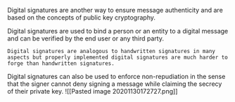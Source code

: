 Digital signatures are another way to ensure message authenticity and are based on the concepts of public key cryptography.

Digital signatures are used to bind a person or an entity to a digital message and can be verified by the end user or any third party.

    Digital signatures are analogous to handwritten signatures in many aspects but properly implemented digital signatures are much harder to forge than handwritten signatures.

Digital signatures can also be used to enforce non-repudiation in the sense that the signer cannot deny signing a message while claiming the secrecy of their private key.
![[Pasted image 20201130172727.png]]